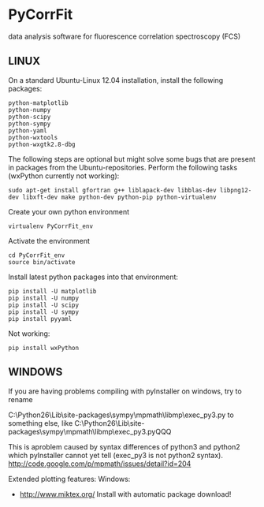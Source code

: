 PyCorrFit
=========

data analysis software for fluorescence correlation spectroscopy (FCS)


LINUX
-------------------

On a standard Ubuntu-Linux 12.04 installation, install the following packages:

	python-matplotlib
	python-numpy
	python-scipy
	python-sympy
	python-yaml
	python-wxtools
	python-wxgtk2.8-dbg

The following steps are optional but might solve some bugs that are present in packages from the Ubuntu-repositories.
Perform the following tasks (wxPython currently not working):

	sudo apt-get install gfortran g++ liblapack-dev libblas-dev libpng12-dev libxft-dev make python-dev python-pip python-virtualenv

Create your own python environment

	virtualenv PyCorrFit_env

Activate the environment

	cd PyCorrFit_env
	source bin/activate

Install latest python packages into that environment:

	pip install -U matplotlib
	pip install -U numpy
	pip install -U scipy
	pip install -U sympy
	pip install pyyaml 

Not working:

	pip install wxPython



WINDOWS
-------------------

If you are having problems compiling with pyInstaller on windows, try to rename

C:\Python26\Lib\site-packages\sympy\mpmath\libmp\exec_py3.py to something else, like
C:\Python26\Lib\site-packages\sympy\mpmath\libmp\exec_py3.pyQQQ

This is aproblem caused by syntax differences of python3 and python2 which pyInstaller cannot yet tell
(exec_py3 is not python2 syntax).
http://code.google.com/p/mpmath/issues/detail?id=204 

Extended plotting features:
Windows:
- http://www.miktex.org/
  Install with automatic package download!
